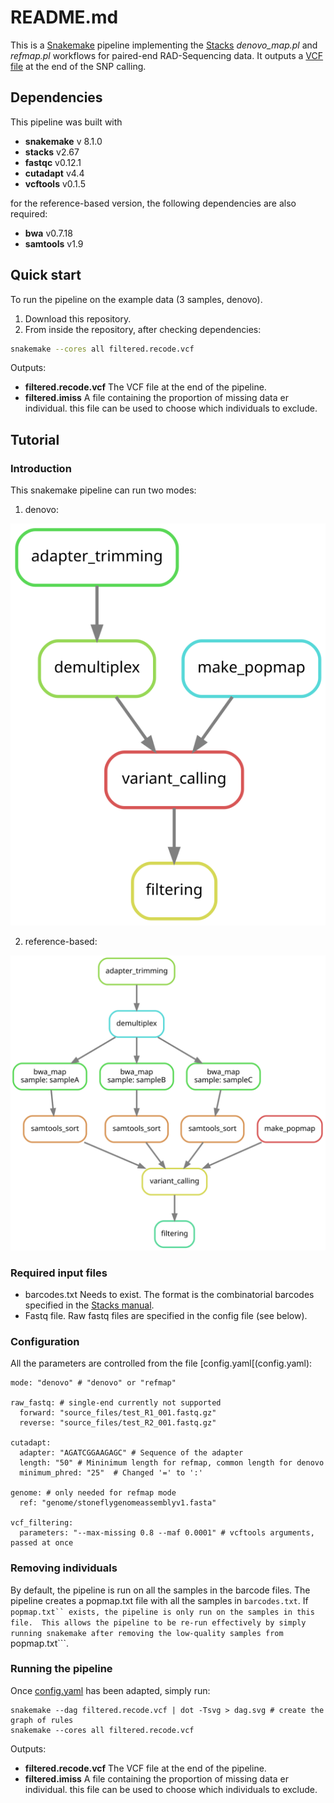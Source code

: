 # README.md

This is a [Snakemake](https://snakemake.readthedocs.io/en/stable/) pipeline implementing the [Stacks](https://catchenlab.life.illinois.edu/stacks/manual/) *denovo_map.pl* and *refmap.pl* workflows for paired-end RAD-Sequencing data. It outputs a [VCF file](https://en.wikipedia.org/wiki/Variant_Call_Format) at the end of the SNP calling.

## Dependencies

This pipeline was built with 

- **snakemake** v 8.1.0
- **stacks** v2.67
- **fastqc** v0.12.1 
- **cutadapt** v4.4
- **vcftools** v0.1.5

for the reference-based version, the following dependencies are also required:

- **bwa** v0.7.18
- **samtools** v1.9

## Quick start

To run the pipeline on the example data (3 samples, denovo).

1.  Download this repository.
3.  From inside the repository, after checking dependencies:
   ```sh
  snakemake --cores all filtered.recode.vcf
   ```

Outputs:
- **filtered.recode.vcf** The VCF file at the end of the pipeline.
- **filtered.imiss** A file containing the proportion of missing data er individual. this file can be used to choose which individuals to exclude.

## Tutorial

### Introduction

This snakemake pipeline can run two modes:

1. denovo:

 ![](img/denovo_dag.svg)

2. reference-based:

 ![](img/refmap_dag.svg)

### Required input files

- barcodes.txt Needs to exist. The format is the combinatorial barcodes specified in the [Stacks manual](https://catchenlab.life.illinois.edu/stacks/manual/#specbc).
- Fastq file. Raw fastq files are specified in the config file (see below).

### Configuration

All the parameters are controlled from the file [config.yaml[(config.yaml):

```
mode: "denovo" # "denovo" or "refmap"

raw_fastq: # single-end currently not supported
  forward: "source_files/test_R1_001.fastq.gz" 
  reverse: "source_files/test_R2_001.fastq.gz"

cutadapt:
  adapter: "AGATCGGAAGAGC" # Sequence of the adapter
  length: "50" # Mininimum length for refmap, common length for denovo
  minimum_phred: "25"  # Changed '=' to ':'

genome: # only needed for refmap mode
  ref: "genome/stoneflygenomeassemblyv1.fasta"

vcf_filtering:
  parameters: "--max-missing 0.8 --maf 0.0001" # vcftools arguments, passed at once
```

### Removing individuals

By default, the pipeline is run on all the samples in the barcode files. The pipeline creates a popmap.txt file with all the samples in ```barcodes.txt```. If ```popmap.txt`` exists, the pipeline is only run on the samples in this file.  This allows the pipeline to be re-run effectively by simply running snakemake after removing the low-quality samples from ```popmap.txt```.

### Running the pipeline

Once [config.yaml](config.yaml) has been adapted, simply run:

```
snakemake --dag filtered.recode.vcf | dot -Tsvg > dag.svg # create the graph of rules 
snakemake --cores all filtered.recode.vcf
```
Outputs:
- **filtered.recode.vcf** The VCF file at the end of the pipeline.
- **filtered.imiss** A file containing the proportion of missing data er individual. this file can be used to choose which individuals to exclude.
